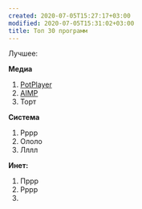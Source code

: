 ```yaml
---
created: 2020-07-05T15:27:17+03:00
modified: 2020-07-05T15:31:02+03:00
title: Топ 30 программ
---
```


Лучшее: 

**Медиа**

1. [PotPlayer]()
1. [AIMP]()
1. Торт

**Система**

1. Рррр
1. Ололо
1. Лллл

**Инет:**
1. Пррр
1. Рррр
1.
